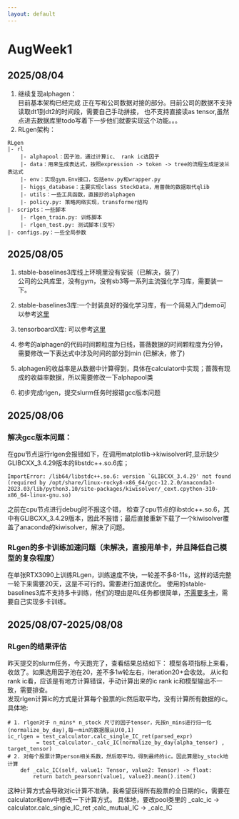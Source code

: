 ```yaml
---
layout: default
---
```


# AugWeek1
## 2025/08/04
1. 继续复现alphagen： <br>
目前基本架构已经完成
正在写和公司数据对接的部分。目前公司的数据不支持读取dt1到dt2的时间段，需要自己手动拼接，
也不支持直接读as tensor,虽然点进去数据库里todo写着下一步他们就要实现这个功能。。。
2. RLgen架构：<br>
```
RLgen
|- rl
    |- alphapool：因子池，通过计算ic、 rank ic选因子
    |- data：用来生成表达式，按照expression -> token -> tree的流程生成逆波兰表达式
    |- env：实现gym.Env接口，包括env.py和wrapper.py
    |- higgs_database：主要实现class StockData，用蔷薇的数据取代qlib
    |- utils：一些工具函数，直接抄的alphagen
    |- policy.py: 策略网络实现，transformer结构
|- scripts：一些脚本 
    |- rlgen_train.py: 训练脚本
    |- rlgen_test.py: 测试脚本(没写）
|- configs.py：一些全局参数
```

## 2025/08/05
1. stable-baselines3库线上环境里没有安装（已解决，装了）<br>
公司的公共库里，没有gym，没有sb3等一系列主流强化学习库，需要装一下。

2. stable-baselines3库:一个封装良好的强化学习库，有一个简易入门demo可以参考[这里](https://zhuanlan.zhihu.com/p/406517851)
3. tensorboardX库: 可以参考[这里](https://zhuanlan.zhihu.com/p/220403674)
4. 参考的alphagen的代码时间颗粒度为日线，蔷薇数据的时间颗粒度为分钟，需要修改一下表达式中涉及时间的部分到min (已解决，修了) <br>
5. alphagen的收益率是从数据中计算得到，具体在calculator中实现；蔷薇有现成的收益率数据，所以需要修改一下alphapool类
6. 初步完成rlgen，提交slurm任务时报错gcc版本问题

## 2025/08/06
### 解决gcc版本问题：<br>
在gpu节点运行rlgen会报错如下，在调用matplotlib->kiwisolver时,显示缺少GLIBCXX_3.4.29版本的libstdc++.so.6库；
```
ImportError: /lib64/libstdc++.so.6: version `GLIBCXX_3.4.29' not found (required by /opt/share/linux-rocky8-x86_64/gcc-12.2.0/anaconda3-2023.03/lib/python3.10/site-packages/kiwisolver/_cext.cpython-310-x86_64-linux-gnu.so)
```
之前在cpu节点进行debug时不报这个错，
检查了cpu节点的libstdc++.so.6，其中有GLIBCXX_3.4.29版本，因此不报错；最后直接重新下载了一个kiwisolver覆盖了anaconda的kiwisolver，解决了问题。
### RLgen的多卡训练加速问题（未解决，直接用单卡，并且降低自己模型的复杂程度）
在单张RTX3090上训练RLgen，训练速度不快，一轮差不多8-11s，这样的话完整一轮下来需要20天，这是不可行的。需要进行加速优化。
使用的stable-baselines3库不支持多卡训练，他们的理由是RL任务都很简单，[不需要多卡](https://blog.csdn.net/javastart/article/details/130531185)，需要自己实现多卡训练。

## 2025/08/07-2025/08/08
### RLgen的结果评估
昨天提交的slurm任务，今天跑完了，查看结果总结如下：
模型各项指标上来看，收敛了。如果选用因子池在20，差不多1w轮左右，iteration20+会收敛。
从ic和rank ic看，应该是有地方计算错误，手动计算出来的ic rank ic和模型输出不一致，需要排查。<br>
发现rlgen计算ic的方式是计算每个股票的ic然后取平均，没有计算所有数据的ic。具体地:
```
# 1. rlgen对于 n_mins* n_stock 尺寸的因子tensor，先按n_mins进行归一化(normalize_by_day),每一min的数据服从U(0,1)
ic_rlgen = test_calculator.calc_single_IC_ret(parsed_expr)
         = test_calculator._calc_IC(normalize_by_day(alpha_tensor) , target_tensor)
# 2. 对每个股票计算person相关系数，然后取平均，得到最终的ic。因此算是by_stock地计算
    def _calc_IC(self, value1: Tensor, value2: Tensor) -> float:
        return batch_pearsonr(value1, value2).mean().item()
```
这种计算方式会导致对ic计算不准确，我希望获得所有股票的全日期的ic，需要在calculator和env中修改一下计算方式。
具体地，要改pool类里的 _calc_ic -> calculator.calc_single_IC_ret ;calc_mutual_IC -> _calc_IC

